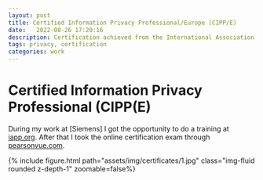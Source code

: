 ```yaml
---
layout: post
title: Certified Information Privacy Professional/Europe (CIPP/E) 
date:   2022-08-26 17:20:16
description: Certification achieved from the International Association of Privacy Professionals 
tags: privacy, certification 
categories: work
---
```


# Certified Information Privacy Professional (CIPP(E) 

During my work at [Siemens] I got the opportunity to do a training at [iapp.org](https://iapp.org/store/trainings/#!/?designation=CIPP%2FE&amp;subcategories=Online&subcategories=Online).
After that I took the online certification exam through [pearsonvue.com](https://home.pearsonvue.com/Test-takers/OnVUE-online-proctoring.aspx).

{% include figure.html path="assets/img/certificates/1.jpg" class="img-fluid rounded z-depth-1" zoomable=false%}